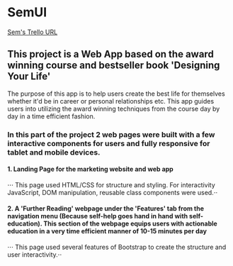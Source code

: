 # SemUI
[Sem's Trello URL](https://trello.com/b/HBYReANw/lambda-notes-sem)

## This project is a Web App based on the award winning course and bestseller book 'Designing Your Life' 
The purpose of this app is to help users create the best life for themselves whether it'd be in career or personal relationships etc. This app guides users into utilizing the award winning techniques from the course day by day in a time efficient fashion. 

### In this part of the project 2 web pages were built with a few interactive components for users and fully responsive for tablet and mobile devices.  
#### 1. Landing Page for the marketing website and web app
⋅⋅⋅ This page used HTML/CSS for structure and styling. For interactivity JavaScript, DOM manipulation, reusable class components were used.⋅⋅ 
#### 2. A 'Further Reading' webpage under the 'Features' tab from the navigation menu (Because self-help goes hand in hand with self-education). This section of the webpage equips users with actionable education in a very time efficient manner of 10-15 minutes per day
⋅⋅⋅ This page used several features of Bootstrap to create the structure and user interactivity.⋅⋅ 

